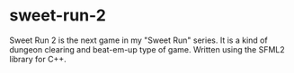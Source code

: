 sweet-run-2
===========

Sweet Run 2 is the next game in my "Sweet Run" series. It is a kind of dungeon clearing and beat-em-up type of game. Written using the SFML2 library for C++.
